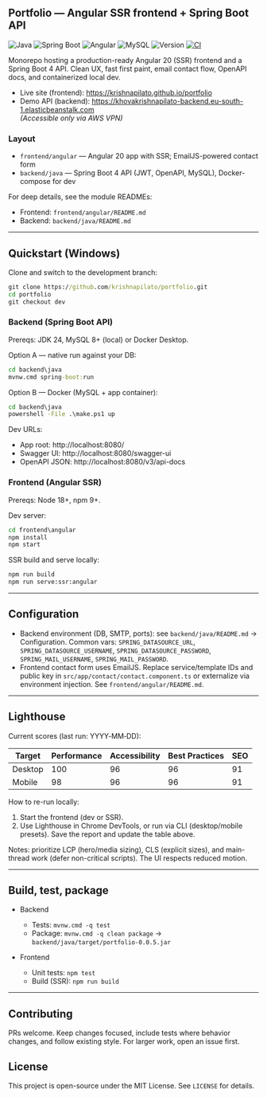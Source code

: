 ## Portfolio — Angular SSR frontend + Spring Boot API

![Java](https://badgen.net/badge/Java/24.0.2/blue?icon=java)
![Spring Boot](https://img.shields.io/badge/Spring%20Boot-4.0.0--M1-brightgreen?style=flat&logo=spring-boot)
![Angular](https://img.shields.io/badge/Angular-20.1.6-red?style=flat&logo=angular)
![MySQL](https://img.shields.io/badge/MySQL-9.4.0-blue?style=flat&logo=mysql)
![Version](https://img.shields.io/badge/Version-0.0.5-blue?style=flat)
[![CI](https://github.com/krishnapilato/portfolio/actions/workflows/github-actions.yml/badge.svg)](https://github.com/krishnapilato/portfolio/actions)

Monorepo hosting a production-ready Angular 20 (SSR) frontend and a Spring Boot 4 API. Clean UX, fast first paint, email contact flow, OpenAPI docs, and containerized local dev.

- Live site (frontend): https://krishnapilato.github.io/portfolio
- Demo API (backend): https://khovakrishnapilato-backend.eu-south-1.elasticbeanstalk.com  
   *(Accessible only via AWS VPN)*

### Layout

- `frontend/angular` — Angular 20 app with SSR; EmailJS-powered contact form
- `backend/java` — Spring Boot 4 API (JWT, OpenAPI, MySQL), Docker-compose for dev

For deep details, see the module READMEs:
- Frontend: `frontend/angular/README.md`
- Backend: `backend/java/README.md`

---

## Quickstart (Windows)

Clone and switch to the development branch:

```cmd
git clone https://github.com/krishnapilato/portfolio.git
cd portfolio
git checkout dev
```

### Backend (Spring Boot API)

Prereqs: JDK 24, MySQL 8+ (local) or Docker Desktop.

Option A — native run against your DB:

```cmd
cd backend\java
mvnw.cmd spring-boot:run
```

Option B — Docker (MySQL + app container):

```cmd
cd backend\java
powershell -File .\make.ps1 up
```

Dev URLs:
- App root: http://localhost:8080/
- Swagger UI: http://localhost:8080/swagger-ui
- OpenAPI JSON: http://localhost:8080/v3/api-docs

### Frontend (Angular SSR)

Prereqs: Node 18+, npm 9+.

Dev server:

```cmd
cd frontend\angular
npm install
npm start
```

SSR build and serve locally:

```cmd
npm run build
npm run serve:ssr:angular
```

---

## Configuration

- Backend environment (DB, SMTP, ports): see `backend/java/README.md` → Configuration. Common vars: `SPRING_DATASOURCE_URL`, `SPRING_DATASOURCE_USERNAME`, `SPRING_DATASOURCE_PASSWORD`, `SPRING_MAIL_USERNAME`, `SPRING_MAIL_PASSWORD`.
- Frontend contact form uses EmailJS. Replace service/template IDs and public key in `src/app/contact/contact.component.ts` or externalize via environment injection. See `frontend/angular/README.md`.

---

## Lighthouse

Current scores (last run: YYYY‑MM‑DD):

| Target | Performance | Accessibility | Best Practices | SEO |
|--------|-------------|---------------|----------------|-----|
| Desktop | 100 | 96 | 96 | 91 |
| Mobile  | 98 | 96 | 96 | 91 |

How to re-run locally:
1) Start the frontend (dev or SSR).
2) Use Lighthouse in Chrome DevTools, or run via CLI (desktop/mobile presets). Save the report and update the table above.

Notes: prioritize LCP (hero/media sizing), CLS (explicit sizes), and main-thread work (defer non-critical scripts). The UI respects reduced motion.

---

## Build, test, package

- Backend
   - Tests: `mvnw.cmd -q test`
   - Package: `mvnw.cmd -q clean package` → `backend/java/target/portfolio-0.0.5.jar`

- Frontend
   - Unit tests: `npm test`
   - Build (SSR): `npm run build`

---

## Contributing

PRs welcome. Keep changes focused, include tests where behavior changes, and follow existing style. For larger work, open an issue first.

## License

This project is open-source under the MIT License. See `LICENSE` for details.